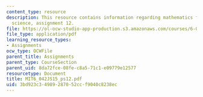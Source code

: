 ```yaml
---
content_type: resource
description: This resource contains information regarding mathematics for computer
  science, assignment 12.
file: https://ol-ocw-studio-app-production.s3.amazonaws.com/courses/6-042j-mathematics-for-computer-science-spring-2015/3bd923c34989287052ccf9040c8238ec_MIT6_042JS15_ps12.pdf
file_type: application/pdf
learning_resource_types:
- Assignments
ocw_type: OCWFile
parent_title: Assignments
parent_type: CourseSection
parent_uid: 8da72fce-08fe-c8a5-71c1-e09779e12577
resourcetype: Document
title: MIT6_042JS15_ps12.pdf
uid: 3bd923c3-4989-2870-52cc-f9040c8238ec
---
```

